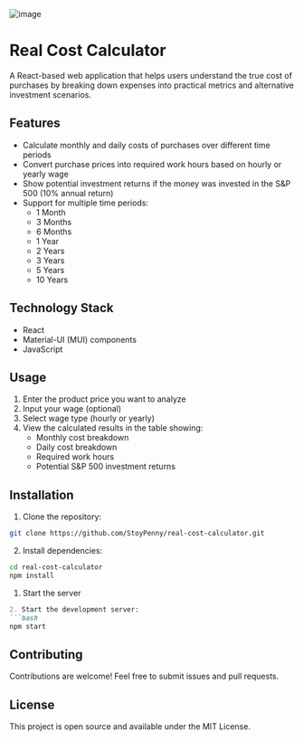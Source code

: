 ![image](https://github.com/user-attachments/assets/3cde5876-e94f-4a6f-8bda-432fdd295fb1)

# Real Cost Calculator

A React-based web application that helps users understand the true cost of purchases by breaking down expenses into practical metrics and alternative investment scenarios.

## Features

- Calculate monthly and daily costs of purchases over different time periods
- Convert purchase prices into required work hours based on hourly or yearly wage
- Show potential investment returns if the money was invested in the S&P 500 (10% annual return)
- Support for multiple time periods:
  - 1 Month
  - 3 Months
  - 6 Months
  - 1 Year
  - 2 Years
  - 3 Years
  - 5 Years
  - 10 Years

## Technology Stack

- React
- Material-UI (MUI) components
- JavaScript

## Usage

1. Enter the product price you want to analyze
2. Input your wage (optional)
3. Select wage type (hourly or yearly)
4. View the calculated results in the table showing:
   - Monthly cost breakdown
   - Daily cost breakdown
   - Required work hours
   - Potential S&P 500 investment returns

## Installation

1. Clone the repository:
```bash
git clone https://github.com/StoyPenny/real-cost-calculator.git
```

2. Install dependencies:
```bash
cd real-cost-calculator
npm install
````

1. Start the server
````markdown
2. Start the development server:
```bash
npm start
````

## Contributing

Contributions are welcome! Feel free to submit issues and pull requests.

## License

This project is open source and available under the MIT License.
